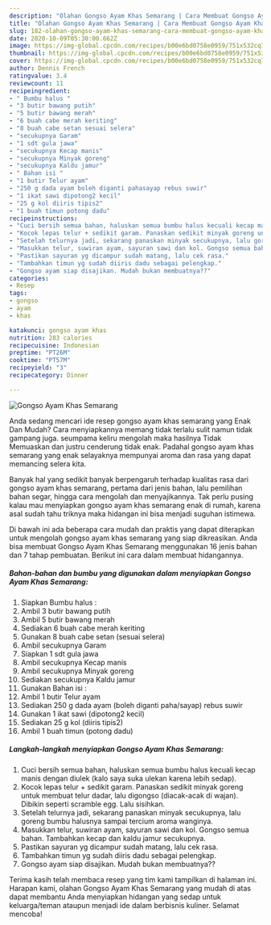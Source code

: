 ```yaml
---
description: "Olahan Gongso Ayam Khas Semarang | Cara Membuat Gongso Ayam Khas Semarang Yang Enak dan Simpel"
title: "Olahan Gongso Ayam Khas Semarang | Cara Membuat Gongso Ayam Khas Semarang Yang Enak dan Simpel"
slug: 182-olahan-gongso-ayam-khas-semarang-cara-membuat-gongso-ayam-khas-semarang-yang-enak-dan-simpel
date: 2020-10-09T05:30:00.662Z
image: https://img-global.cpcdn.com/recipes/b00e6bd0758e0959/751x532cq70/gongso-ayam-khas-semarang-foto-resep-utama.jpg
thumbnail: https://img-global.cpcdn.com/recipes/b00e6bd0758e0959/751x532cq70/gongso-ayam-khas-semarang-foto-resep-utama.jpg
cover: https://img-global.cpcdn.com/recipes/b00e6bd0758e0959/751x532cq70/gongso-ayam-khas-semarang-foto-resep-utama.jpg
author: Dennis French
ratingvalue: 3.4
reviewcount: 11
recipeingredient:
- " Bumbu halus "
- "3 butir bawang putih"
- "5 butir bawang merah"
- "6 buah cabe merah keriting"
- "8 buah cabe setan sesuai selera"
- "secukupnya Garam"
- "1 sdt gula jawa"
- "secukupnya Kecap manis"
- "secukupnya Minyak goreng"
- "secukupnya Kaldu jamur"
- " Bahan isi "
- "1 butir Telur ayam"
- "250 g dada ayam boleh diganti pahasayap rebus suwir"
- "1 ikat sawi dipotong2 kecil"
- "25 g kol diiris tipis2"
- "1 buah timun potong dadu"
recipeinstructions:
- "Cuci bersih semua bahan, haluskan semua bumbu halus kecuali kecap manis dengan diulek (kalo saya suka ulekan karena lebih sedap)."
- "Kocok lepas telur + sedikit garam. Panaskan sedikit minyak goreng untuk membuat telur dadar, lalu digongso (diacak-acak di wajan). Dibikin seperti scramble egg. Lalu sisihkan."
- "Setelah telurnya jadi, sekarang panaskan minyak secukupnya, lalu goreng bumbu halusnya sampai tercium aroma wanginya."
- "Masukkan telur, suwiran ayam, sayuran sawi dan kol. Gongso semua bahan. Tambahkan kecap dan kaldu jamur secukupnya."
- "Pastikan sayuran yg dicampur sudah matang, lalu cek rasa."
- "Tambahkan timun yg sudah diiris dadu sebagai pelengkap."
- "Gongso ayam siap disajikan. Mudah bukan membuatnya??"
categories:
- Resep
tags:
- gongso
- ayam
- khas

katakunci: gongso ayam khas 
nutrition: 283 calories
recipecuisine: Indonesian
preptime: "PT26M"
cooktime: "PT57M"
recipeyield: "3"
recipecategory: Dinner

---
```



![Gongso Ayam Khas Semarang](https://img-global.cpcdn.com/recipes/b00e6bd0758e0959/751x532cq70/gongso-ayam-khas-semarang-foto-resep-utama.jpg)

Anda sedang mencari ide resep gongso ayam khas semarang yang Enak Dan Mudah? Cara menyiapkannya memang tidak terlalu sulit namun tidak gampang juga. seumpama keliru mengolah maka hasilnya Tidak Memuaskan dan justru cenderung tidak enak. Padahal gongso ayam khas semarang yang enak selayaknya mempunyai aroma dan rasa yang dapat memancing selera kita.

Banyak hal yang sedikit banyak berpengaruh terhadap kualitas rasa dari gongso ayam khas semarang, pertama dari jenis bahan, lalu pemilihan bahan segar, hingga cara mengolah dan menyajikannya. Tak perlu pusing kalau mau menyiapkan gongso ayam khas semarang enak di rumah, karena asal sudah tahu triknya maka hidangan ini bisa menjadi suguhan istimewa.




Di bawah ini ada beberapa cara mudah dan praktis yang dapat diterapkan untuk mengolah gongso ayam khas semarang yang siap dikreasikan. Anda bisa membuat Gongso Ayam Khas Semarang menggunakan 16 jenis bahan dan 7 tahap pembuatan. Berikut ini cara dalam membuat hidangannya.

<!--inarticleads1-->

##### Bahan-bahan dan bumbu yang digunakan dalam menyiapkan Gongso Ayam Khas Semarang:

1. Siapkan  Bumbu halus :
1. Ambil 3 butir bawang putih
1. Ambil 5 butir bawang merah
1. Sediakan 6 buah cabe merah keriting
1. Gunakan 8 buah cabe setan (sesuai selera)
1. Ambil secukupnya Garam
1. Siapkan 1 sdt gula jawa
1. Ambil secukupnya Kecap manis
1. Ambil secukupnya Minyak goreng
1. Sediakan secukupnya Kaldu jamur
1. Gunakan  Bahan isi :
1. Ambil 1 butir Telur ayam
1. Sediakan 250 g dada ayam (boleh diganti paha/sayap) rebus suwir
1. Gunakan 1 ikat sawi (dipotong2 kecil)
1. Sediakan 25 g kol (diiris tipis2)
1. Ambil 1 buah timun (potong dadu)




<!--inarticleads2-->

##### Langkah-langkah menyiapkan Gongso Ayam Khas Semarang:

1. Cuci bersih semua bahan, haluskan semua bumbu halus kecuali kecap manis dengan diulek (kalo saya suka ulekan karena lebih sedap).
1. Kocok lepas telur + sedikit garam. Panaskan sedikit minyak goreng untuk membuat telur dadar, lalu digongso (diacak-acak di wajan). Dibikin seperti scramble egg. Lalu sisihkan.
1. Setelah telurnya jadi, sekarang panaskan minyak secukupnya, lalu goreng bumbu halusnya sampai tercium aroma wanginya.
1. Masukkan telur, suwiran ayam, sayuran sawi dan kol. Gongso semua bahan. Tambahkan kecap dan kaldu jamur secukupnya.
1. Pastikan sayuran yg dicampur sudah matang, lalu cek rasa.
1. Tambahkan timun yg sudah diiris dadu sebagai pelengkap.
1. Gongso ayam siap disajikan. Mudah bukan membuatnya??




Terima kasih telah membaca resep yang tim kami tampilkan di halaman ini. Harapan kami, olahan Gongso Ayam Khas Semarang yang mudah di atas dapat membantu Anda menyiapkan hidangan yang sedap untuk keluarga/teman ataupun menjadi ide dalam berbisnis kuliner. Selamat mencoba!
